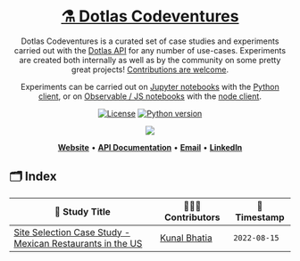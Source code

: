 <h1 align="center" style="border-bottom: none">
    <b>
        <a href="https://www.dotlas.com">⚗️ Dotlas Codeventures</a><br>
    </b>
</h1>

<p align="center">
Dotlas Codeventures is a curated set of case studies and experiments carried out with the <a href="https://api.dotlas.com/docs">Dotlas API</a> for any number of use-cases. Experiments are created both internally as well as by the community on some pretty great projects! <a href="https://github.com/dotlas/codeventures/CONTRIBUTING.md">Contributions are welcome</a>. </p>

<p align="center">
Experiments can be carried out on <a href="https://jupyter.org/">Jupyter notebooks</a> with the <a href="https://github.com/dotlas/api-client-python">Python client</a>, or on <a href="https://observablehq.com/">Observable / JS notebooks</a> with the <a href="https://github.com/dotlas/api-client-node">node client</a>.
</p>

<div align="center">
 
[![License](https://img.shields.io/badge/license-MIT-green)](https://img.shields.io/badge/license-MIT-green) 
[![Python version](https://img.shields.io/badge/python-v3.9-blue)](https://img.shields.io/badge/python-v3.9-blue)

![](https://img.shields.io/badge/Made%20with-Jupyter-orange?style=for-the-badge&logo=Jupyter)

</div>

<p align="center">
    <a href="https://www.dotlas.com"><b>Website</b></a> •
    <a href="https://api.dotlas.com/docs"><b>API Documentation</b></a> •
    <a href="mailto:info@dotlas.com"><b>Email</b></a> •
    <a href="https://www.linkedin.com/company/76513297"><b>LinkedIn</b></a>
</p>  

## 🗂 Index

| 📓 Study Title | 👷🏾‍♀️ Contributors | 📆 Timestamp |
| --- | --- | --- |
| [Site Selection Case Study - Mexican Restaurants in the US](./case-studies/20220815_kunal_bhatia/README.md) | [Kunal Bhatia](https://github.com/kunalb541) | `2022-08-15`